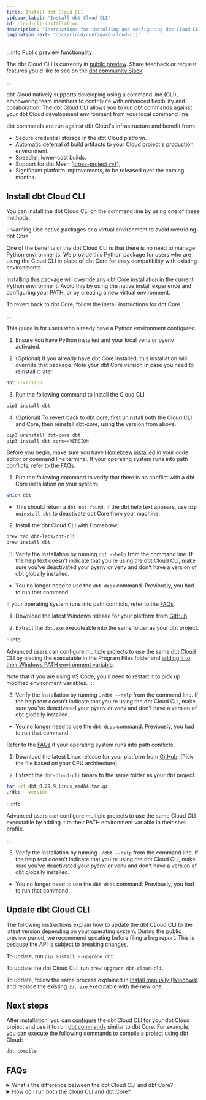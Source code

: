 ```yaml
---
title: Install dbt Cloud CLI 
sidebar_label: "Install dbt Cloud CLI"
id: cloud-cli-installation
description: "Instructions for installing and configuring dbt Cloud CLI"
pagination_next: "docs/cloud/configure-cloud-cli"
---
```



:::info Public preview functionality

The dbt Cloud CLI is currently in [public preview](/docs/dbt-versions/product-lifecycles#dbt-cloud). Share feedback or request features you'd like to see on the [dbt community Slack](https://getdbt.slack.com/archives/C05M77P54FL).

::: 


dbt Cloud natively supports developing using a command line (CLI), empowering team members to contribute with enhanced flexibility and collaboration. The dbt Cloud CLI allows you to run dbt commands against your dbt Cloud development environment from your local command line.

dbt commands are run against dbt Cloud's infrastructure and benefit from:

* Secure credential storage in the dbt Cloud platform.
* [Automatic deferral](/docs/cloud/about-cloud-develop-defer) of build artifacts to your Cloud project's production environment. 
* Speedier, lower-cost builds.
* Support for dbt Mesh ([cross-project `ref`](/docs/collaborate/govern/project-dependencies)),
* Significant platform improvements, to be released over the coming months.


## Install dbt Cloud CLI

You can install the dbt Cloud CLI on the command line by using one of these methods:

<Tabs queryString="install">

<TabItem value="pip" label="Existing dbt Core users (pip)">

:::warning Use native packages or a virtual environment to avoid overriding dbt Core

One of the benefits of the dbt Cloud CLI is that there is no need to manage Python environments. We provide this Python package for users who are using the Cloud CLI in place of dbt Core for easy compatibility with existing environments.

Installing this package will override any dbt Core installation in the current Python environment. Avoid this by using the native install experience and configuring your PATH, or by creating a new virtual environment.

To revert back to dbt Core, follow the install instructions for dbt Core.

::: 

This guide is for users who already have a Python environment configured.

1. Ensure you have Python installed and your local venv or pyenv activated.

2. (Optional) If you already have dbt Core installed, this installation will override that package. Note your dbt Core version in case you need to reinstall it later.

```bash
dbt --version
```

3. Run the following command to install the Cloud CLI

```bash
pip3 install dbt
```

4. (Optional) To revert back to dbt core, first uninstall both the Cloud CLI and Core, then reinstall dbt-core, using the version from above.

```bash
pip3 uninstall dbt-core dbt
pip3 install dbt-core==VERSION
```

	
<TabItem value="brew" label="macOS (brew)">

Before you begin, make sure you have [Homebrew installed](http://brew.sh/) in your code editor or command line terminal. If your operating system runs into path conflicts, refer to the [FAQs](#faqs).


1. Run the following command to verify that there is no conflict with a dbt Core installation on your system:
   
```bash
which dbt
```
   - This should return a `dbt not found`. If the dbt help text appears, use `pip uninstall dbt` to deactivate dbt Core from your machine.
  
2. Install the dbt Cloud CLI with Homebrew: 

```bash
brew tap dbt-labs/dbt-cli
brew install dbt
```

3. Verify the installation by running `dbt --help` from the command line. If the help text doesn't indicate that you're using the dbt Cloud CLI, make sure you've deactivated your pyenv or venv and don't have a version of dbt globally installed.
  * You no longer need to use the `dbt deps` command. Previously, you had to run that command.

</TabItem>

<TabItem value="windows" label="Windows (native executeable)">

If your operating system runs into path conflicts, refer to the [FAQs](#faqs).

1. Download the latest Windows release for your platform from [GitHub](https://github.com/dbt-labs/dbt-cli/releases).

2. Extract the `dbt.exe` executeable into the same folder as your dbt project.

:::info

Advanced users can configure multiple projects to use the same dbt Cloud CLI by placing the executable in the Program Files folder and [adding it to their Windows PATH environment variable](https://medium.com/@kevinmarkvi/how-to-add-executables-to-your-path-in-windows-5ffa4ce61a53).

Note that if you are using VS Code, you'll need to restart it to pick up modified environment variables.
:::

3. Verify the installation by running `./dbt --help` from the command line. If the help text doesn't indicate that you're using the dbt Cloud CLI, make sure you've deactivated your pyenv or venv and don't have a version of dbt globally installed.
  * You no longer need to use the `dbt deps` command. Previously, you had to run that command.

</TabItem>

<TabItem value="linux" label="Linux (native executable)">

Refer to the [FAQs](#faqs) if your operating system runs into path conflicts.

1. Download the latest Linux release for your platform from [GitHub](https://github.com/dbt-labs/dbt-cli/releases). (Pick the file based on your CPU architecture)

2. Extract the `dbt-cloud-cli` binary to the same folder as your dbt project.

```bash
tar -xf dbt_0.29.9_linux_amd64.tar.gz
./dbt --version
```

:::info

Advanced users can configure multiple projects to use the same Cloud CLI executable by adding it to their PATH environment variable in their shell profile.

:::

3. Verify the installation by running `./dbt --help` from the command line. If the help text doesn't indicate that you're using the dbt Cloud CLI, make sure you've deactivated your pyenv or venv and don't have a version of dbt globally installed.
  * You no longer need to use the `dbt deps` command. Previously, you had to run that command.

</TabItem>

</Tabs>


## Update dbt Cloud CLI

The following instructions explain how to update the dbt CLoud CLI to the latest version depending on your operating system. During the public preview period, we recommend updating before filing a bug report. This is because the API is subject to breaking changes.


<Tabs>

<TabItem value="existing" label="Existing dbt Core users (pip)">

To update, run `pip install --upgrade dbt`.
	
<TabItem value="mac" label="macOS (brew)">

To update the dbt Cloud CLI, run `brew upgrade dbt-cloud-cli`. 

</TabItem>
<TabItem value="windowslinux" label="Windows and Linux (executable)">

To update, follow the same process explained in [Install manually (Windows)](/docs/cloud/cloud-cli-installation?install=windows#install-dbt-cloud-cli) and replace the existing `dbt.exe` executable with the new one.

</TabItem>

</Tabs>


## Next steps

After installation, you can [configure](/docs/cloud/configure-cloud-cli) the dbt Cloud CLI for your dbt Cloud project and use it to run [dbt commands](/reference/dbt-commands) similar to dbt Core. For example, you can execute the following commands to compile a project using dbt Cloud:


```bash
dbt compile
```

## FAQs

<details>

<summary>What's the difference between the dbt Cloud CLI and dbt Core?</summary>
The dbt Cloud CLI and <a href="https://github.com/dbt-labs/dbt-core">dbt Core</a>, an open-source project, are both command line tools that enable you to run dbt commands. The key distinction is the dbt Cloud CLI is tailored for dbt Cloud's infrastructure and integrates with all its <a href="https://docs.getdbt.com/docs/cloud/about-cloud/dbt-cloud-features">features</a>.

</details>

<details>
<summary>How do I run both the Cloud CLI and dbt Core?</summary>
For compatibility, both the dbt Cloud CLI and dbt Core are invoked by running `dbt`. This can create path conflicts if your operating system selects one over the other based on your $PATH environment variable (settings).

If you have dbt Core installed locally, either:

1. Install using [pip](/docs/cloud/cloud-cli-installation?install=pip#install-dbt-cloud-cli).

2. Install natively, but ensure that you deactivate your Python environment or uninstall it using `pip uninstall dbt` before proceeding.  

3. (Advanced users) Install natively, but modify the $PATH environment variable to correctly point to the dbt Cloud CLI binary to use both dbt Cloud CLI and dbt Core together.

You can always uninstall the Cloud CLI to return to using dbt Core.
</details>


